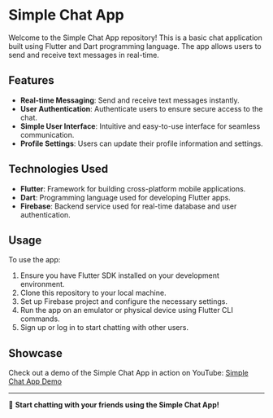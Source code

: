 # Simple Chat App

Welcome to the Simple Chat App repository! This is a basic chat application built using Flutter and Dart programming language. The app allows users to send and receive text messages in real-time.

## Features
- **Real-time Messaging**: Send and receive text messages instantly.
- **User Authentication**: Authenticate users to ensure secure access to the chat.
- **Simple User Interface**: Intuitive and easy-to-use interface for seamless communication.
- **Profile Settings**: Users can update their profile information and settings.

## Technologies Used
- **Flutter**: Framework for building cross-platform mobile applications.
- **Dart**: Programming language used for developing Flutter apps.
- **Firebase**: Backend service used for real-time database and user authentication.

## Usage
To use the app:
1. Ensure you have Flutter SDK installed on your development environment.
2. Clone this repository to your local machine.
3. Set up Firebase project and configure the necessary settings.
4. Run the app on an emulator or physical device using Flutter CLI commands.
5. Sign up or log in to start chatting with other users.

## Showcase
Check out a demo of the Simple Chat App in action on YouTube: [Simple Chat App Demo](https://youtu.be/G4am6mV53HI)


---

📱 **Start chatting with your friends using the Simple Chat App!**
